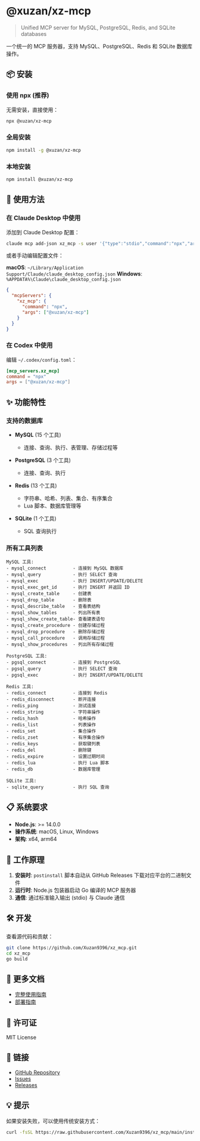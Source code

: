 # @xuzan/xz-mcp

> Unified MCP server for MySQL, PostgreSQL, Redis, and SQLite databases

一个统一的 MCP 服务器，支持 MySQL、PostgreSQL、Redis 和 SQLite 数据库操作。

## 📦 安装

### 使用 npx (推荐)

无需安装，直接使用：

```bash
npx @xuzan/xz-mcp
```

### 全局安装

```bash
npm install -g @xuzan/xz-mcp
```

### 本地安装

```bash
npm install @xuzan/xz-mcp
```

## 🚀 使用方法

### 在 Claude Desktop 中使用

添加到 Claude Desktop 配置：

```bash
claude mcp add-json xz_mcp -s user '{"type":"stdio","command":"npx","args":["@xuzan/xz-mcp"],"env":{}}'
```

或者手动编辑配置文件：

**macOS**: `~/Library/Application Support/Claude/claude_desktop_config.json`
**Windows**: `%APPDATA%\Claude\claude_desktop_config.json`

```json
{
  "mcpServers": {
    "xz_mcp": {
      "command": "npx",
      "args": ["@xuzan/xz-mcp"]
    }
  }
}
```

### 在 Codex 中使用

编辑 `~/.codex/config.toml`：

```toml
[mcp_servers.xz_mcp]
command = "npx"
args = ["@xuzan/xz-mcp"]
```

## ✨ 功能特性

### 支持的数据库

- **MySQL** (15 个工具)
  - 连接、查询、执行、表管理、存储过程等

- **PostgreSQL** (3 个工具)
  - 连接、查询、执行

- **Redis** (13 个工具)
  - 字符串、哈希、列表、集合、有序集合
  - Lua 脚本、数据库管理等

- **SQLite** (1 个工具)
  - SQL 查询执行

### 所有工具列表

```
MySQL 工具:
- mysql_connect          - 连接到 MySQL 数据库
- mysql_query            - 执行 SELECT 查询
- mysql_exec             - 执行 INSERT/UPDATE/DELETE
- mysql_exec_get_id      - 执行 INSERT 并返回 ID
- mysql_create_table     - 创建表
- mysql_drop_table       - 删除表
- mysql_describe_table   - 查看表结构
- mysql_show_tables      - 列出所有表
- mysql_show_create_table- 查看建表语句
- mysql_create_procedure - 创建存储过程
- mysql_drop_procedure   - 删除存储过程
- mysql_call_procedure   - 调用存储过程
- mysql_show_procedures  - 列出所有存储过程

PostgreSQL 工具:
- pgsql_connect          - 连接到 PostgreSQL
- pgsql_query            - 执行 SELECT 查询
- pgsql_exec             - 执行 INSERT/UPDATE/DELETE

Redis 工具:
- redis_connect          - 连接到 Redis
- redis_disconnect       - 断开连接
- redis_ping             - 测试连接
- redis_string           - 字符串操作
- redis_hash             - 哈希操作
- redis_list             - 列表操作
- redis_set              - 集合操作
- redis_zset             - 有序集合操作
- redis_keys             - 获取键列表
- redis_del              - 删除键
- redis_expire           - 设置过期时间
- redis_lua              - 执行 Lua 脚本
- redis_db               - 数据库管理

SQLite 工具:
- sqlite_query           - 执行 SQL 查询
```

## 📋 系统要求

- **Node.js**: >= 14.0.0
- **操作系统**: macOS, Linux, Windows
- **架构**: x64, arm64

## 🔧 工作原理

1. **安装时**: `postinstall` 脚本自动从 GitHub Releases 下载对应平台的二进制文件
2. **运行时**: Node.js 包装器启动 Go 编译的 MCP 服务器
3. **通信**: 通过标准输入输出 (stdio) 与 Claude 通信

## 🛠️ 开发

查看源代码和贡献：

```bash
git clone https://github.com/Xuzan9396/xz_mcp.git
cd xz_mcp
go build
```

## 📖 更多文档

- [完整使用指南](https://github.com/Xuzan9396/xz_mcp/blob/main/USAGE.md)
- [部署指南](https://github.com/Xuzan9396/xz_mcp/blob/main/DEPLOYMENT.md)

## 📄 许可证

MIT License

## 🔗 链接

- [GitHub Repository](https://github.com/Xuzan9396/xz_mcp)
- [Issues](https://github.com/Xuzan9396/xz_mcp/issues)
- [Releases](https://github.com/Xuzan9396/xz_mcp/releases)

## 💡 提示

如果安装失败，可以使用传统安装方式：

```bash
curl -fsSL https://raw.githubusercontent.com/Xuzan9396/xz_mcp/main/install.sh | bash
```